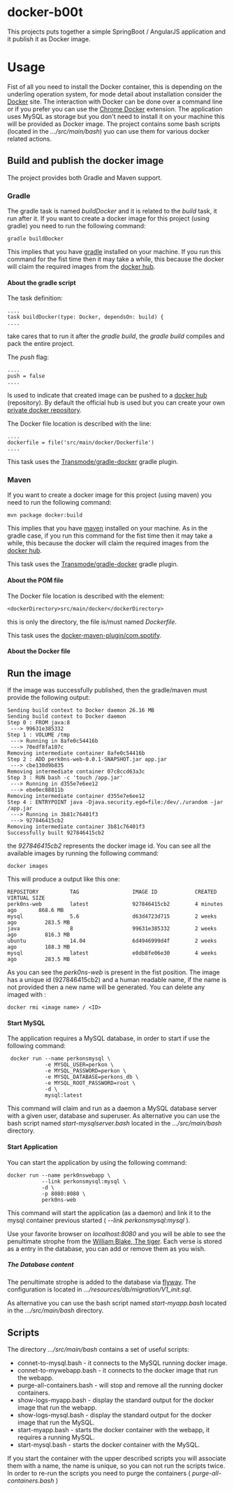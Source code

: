 # docker-b00t

This projects puts together a simple SpringBoot / AngularJS application and it publish it as Docker image.

Usage
=====

Fist of all you need to install the Docker container, this is depending on the underling operation system,
for mode detail about installation consider the [Docker](http://docs.docker.com/mac/started/) site.
The interaction with Docker can be done over a command line or if you prefer you can use the [Chrome Docker](https://chrome.google.com/webstore/detail/simple-docker-ui-beta/jfaelnolkgonnjdlkfokjadedkacbnib?hl=de) extension.
The application uses MySQL as storage but you don't need to install it on your machine this will be provided as Docker image.
The project contains some bash scripts (located in the *.../src/main/bash*) yuo can use them for various docker related actions.
  
Build and publish the docker image
----------------------------------

The project provides both Gradle and Maven support.

### Gradle

The gradle task is named *buildDocker* and it is related to the *build* task, it run after it.
If you want to create a docker image for this project (using gradle) you need to run the following command:

    gradle buildDocker

This implies that you have [gradle](https://gradle.org/) installed on your machine.
If you run this command for the fist time then it may take a while, this because the docker will claim the required
images from the [docker hub](https://hub.docker.com/account/signup/). 

#### About the gradle script

The task definition:

    ....
    task buildDocker(type: Docker, dependsOn: build) {
    ....

take cares that to run it after the *gradle build*, the *gradle build* compiles and pack the entire project. 

The *push* flag:

    ....
    push = false
    ....
    
Is used to indicate that created image can be pushed to a [docker hub](https://hub.docker.com/account/signup/) (repository).
By default the official hub is used but you can create your own [private docker repository](https://hub.docker.com/account/signup/).  


The Docker file location is described with the line:

    ....
    dockerfile = file('src/main/docker/Dockerfile')
    ....

 
This task uses the [Transmode/gradle-docker](https://github.com/Transmode/gradle-docker) gradle plugin.
 
### Maven

If you want to create a docker image for this project (using maven) you need to run the following command:

    mvn package docker:build
    
This implies that you have [maven](https://maven.apache.org/) installed on your machine.
As in the gradle case, if you run this command for the fist time then it may take a while, this because the docker
will claim the required images from the [docker hub](https://hub.docker.com/account/signup/). 

This task uses the [Transmode/gradle-docker](https://github.com/Transmode/gradle-docker) gradle plugin.

#### About the POM file


The Docker file location is described with the element:

    <dockerDirectory>src/main/docker</dockerDirectory>
    
this is only the directory, the file is/must named *Dockerfile*.    


This task uses the [docker-maven-plugin/com.spotify](https://github.com/spotify/docker-maven-plugin).

#### About the Docker file

Run the image
-------------

If the image was successfully published, then the gradle/maven must provide the following output:

    Sending build context to Docker daemon 26.16 MB
    Sending build context to Docker daemon 
    Step 0 : FROM java:8
     ---> 99631e385332
    Step 1 : VOLUME /tmp
     ---> Running in 8afe0c54416b
     ---> 70edf8fa107c
    Removing intermediate container 8afe0c54416b
    Step 2 : ADD perk0ns-web-0.0.1-SNAPSHOT.jar app.jar
     ---> cbe130d9b835
    Removing intermediate container 07c8ccd63a3c
    Step 3 : RUN bash -c 'touch /app.jar'
     ---> Running in d355e7e6ee12
     ---> ebe0ec88811b
    Removing intermediate container d355e7e6ee12
    Step 4 : ENTRYPOINT java -Djava.security.egd=file:/dev/./urandom -jar /app.jar
     ---> Running in 3b81c76401f3
     ---> 927846415cb2
    Removing intermediate container 3b81c76401f3
    Successfully built 927846415cb2

the *927846415cb2* represents the docker image id. You can see all the available images by running the following command:
    
    docker images

This will produce a output like this one:

    REPOSITORY          TAG                 IMAGE ID            CREATED             VIRTUAL SIZE
    perk0ns-web         latest              927846415cb2        4 minutes ago       868.6 MB
    mysql               5.6                 d63d4723d715        2 weeks ago         283.5 MB
    java                8                   99631e385332        2 weeks ago         816.3 MB
    ubuntu              14.04               6d4946999d4f        2 weeks ago         188.3 MB
    mysql               latest              e0db8fe06e30        4 weeks ago         283.5 MB

As you can see the *perk0ns-web* is present in the fist position. The image has a unique id (927846415cb2)
and a human readable name, if the name is not provided then a new name will be generated.
You can delete any imaged with :
  
    docker rmi <image name> / <ID>

#### Start MySQL

The application requires a MySQL database, in order to start if use the following command:
    
     docker run --name perkonsmysql \
                -e MYSQL_USER=perkon \
                -e MYSQL_PASSWORD=perkon \
                -e MYSQL_DATABASE=perkons_db \
                -e MYSQL_ROOT_PASSWORD=root \
                -d \
                mysql:latest
 
This command will claim and run as a daemon a MySQL database server with a given user, database and superuser.
As alternative you can use the bash script named *start-mysqlserver.bash* located in the *.../src/main/bash* directory.

#### Start Application

You can start the application by using the following command:

    docker run --name perk0nswebapp \
               --link perkonsmysql:mysql \
               -d \
               -p 8080:8080 \
               perk0ns-web

This command will start the application (as a daemon) and link it to the mysql container previous started ( *--link perkonsmysql:mysql* ). 

Use your favorite browser on *localhost:8080* and you will be able to see the penultimate strophe from the [William Blake, The tiger](http://www.bartleby.com/101/489.html).
Each verse is stored as a entry in the database, you can add or remove them as you wish.

##### The Database content

The penultimate strophe is added to the database via [flyway](http://flywaydb.org/).
The configuration is located in *.../resources/db/migration/V1_init.sql*.

As alternative you can use the bash script named *start-myapp.bash* located in the *.../src/main/bash* directory.

Scripts
-------

The directory *.../src/main/bash* contains a set of useful scripts:
 
* connet-to-mysql.bash - it connects to the MySQL running docker image.
* connet-to-mywebapp.bash - it connects to the docker image that run the webapp.
* purge-all-containers.bash - will stop and remove all the running docker containers.
* show-logs-myapp.bash - display the standard output for the docker image that run the webapp.
* show-logs-mysql.bash - display the standard output for the docker image that run the MySQL.
* start-myapp.bash - starts the docker container with the webapp, it requires a running MySQL.
* start-mysql.bash - starts the docker container with the MySQL.

If you start the container with the upper described scripts you will associate them with a name, the name is unique,
so you can not run the scripts twice. In order to re-run the scripts you need to purge the containers ( *purge-all-containers.bash* )
 
